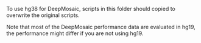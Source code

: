 To use hg38 for DeepMosaic, scripts in this folder should copied to overwrite the original scripts.

Note that most of the DeepMosaic performance data are evaluated in hg19, the performance might differ if you are not using hg19.
